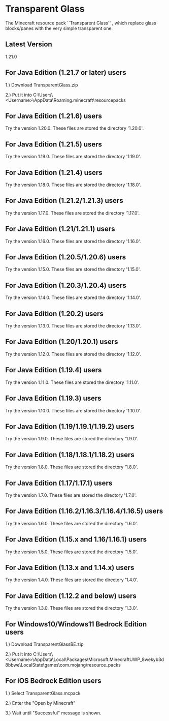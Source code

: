 # Transparent Glass

The Minecraft resource pack ``Transparent Glass'' , which replace glass blocks/panes with the very simple transparent one.

## Latest Version

1.21.0

## For Java Edition (1.21.7 or later) users

1.) Download TransparentGlass.zip

2.) Put it into C:\Users\\\<Username\>\AppData\Roaming\.minecraft\resourcepacks

## For Java Edition (1.21.6) users

Try the version 1.20.0. These files are stored the directory '1.20.0'.

## For Java Edition (1.21.5) users

Try the version 1.19.0. These files are stored the directory '1.19.0'.

## For Java Edition (1.21.4) users

Try the version 1.18.0. These files are stored the directory '1.18.0'.

## For Java Edition (1.21.2/1.21.3) users

Try the version 1.17.0. These files are stored the directory '1.17.0'.

## For Java Edition (1.21/1.21.1) users

Try the version 1.16.0. These files are stored the directory '1.16.0'.

## For Java Edition (1.20.5/1.20.6) users

Try the version 1.15.0. These files are stored the directory '1.15.0'.

## For Java Edition (1.20.3/1.20.4) users

Try the version 1.14.0. These files are stored the directory '1.14.0'.

## For Java Edition (1.20.2) users

Try the version 1.13.0. These files are stored the directory '1.13.0'.

## For Java Edition (1.20/1.20.1) users

Try the version 1.12.0. These files are stored the directory '1.12.0'.

## For Java Edition (1.19.4) users

Try the version 1.11.0. These files are stored the directory '1.11.0'.

## For Java Edition (1.19.3) users

Try the version 1.10.0. These files are stored the directory '1.10.0'.

## For Java Edition (1.19/1.19.1/1.19.2) users

Try the version 1.9.0. These files are stored the directory '1.9.0'.

## For Java Edition (1.18/1.18.1/1.18.2) users

Try the version 1.8.0. These files are stored the directory '1.8.0'.

## For Java Edition (1.17/1.17.1) users

Try the version 1.7.0. These files are stored the directory '1.7.0'.

## For Java Edition (1.16.2/1.16.3/1.16.4/1.16.5) users

Try the version 1.6.0. These files are stored the directory '1.6.0'.

## For Java Edition (1.15.x and 1.16/1.16.1) users

Try the version 1.5.0. These files are stored the directory '1.5.0'.

## For Java Edition (1.13.x and 1.14.x) users

Try the version 1.4.0. These files are stored the directory '1.4.0'.

## For Java Edition (1.12.2 and below) users

Try the version 1.3.0. These files are stored the directory '1.3.0'.

## For Windows10/Windows11 Bedrock Edition users

1.) Download TransparentGlassBE.zip

2.) Put it into C:\Users\\\<Username\>\AppData\Local\Packages\Microsoft.MinecraftUWP_8wekyb3d8bbwe\LocalState\games\com.mojang\resource_packs

## For iOS Bedrock Edition users

1.) Select TransparentGlass.mcpack

2.) Enter the "Open by Minecraft"

3.) Wait until "Successful" message is shown.
